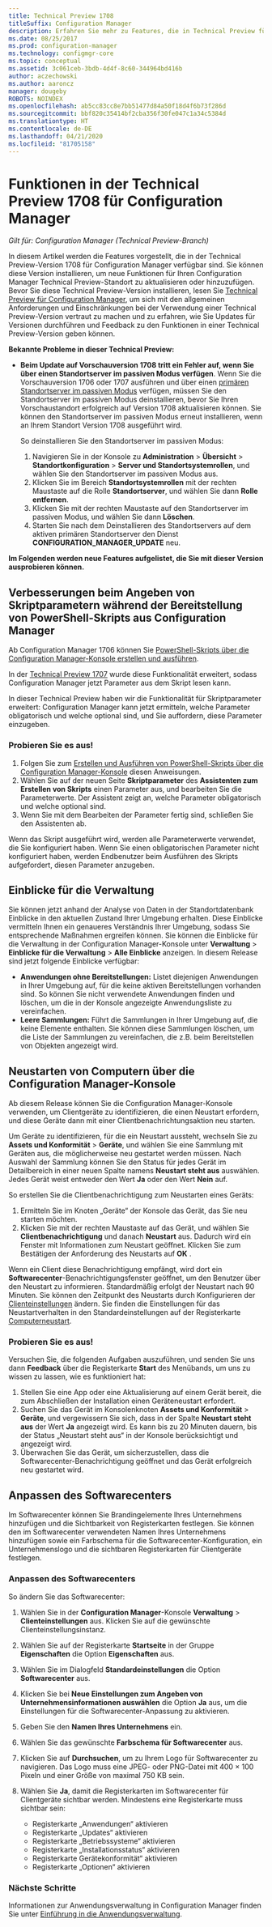 ```yaml
---
title: Technical Preview 1708
titleSuffix: Configuration Manager
description: Erfahren Sie mehr zu Features, die in Technical Preview für Configuration Manager-Version 1708 zur Verfügung stehen.
ms.date: 08/25/2017
ms.prod: configuration-manager
ms.technology: configmgr-core
ms.topic: conceptual
ms.assetid: 3c061ceb-3bdb-4d4f-8c60-344964bd416b
author: aczechowski
ms.author: aaroncz
manager: dougeby
ROBOTS: NOINDEX
ms.openlocfilehash: ab5cc83cc8e7bb51477d84a50f18d4f6b73f286d
ms.sourcegitcommit: bbf820c35414bf2cba356f30fe047c1a34c5384d
ms.translationtype: HT
ms.contentlocale: de-DE
ms.lasthandoff: 04/21/2020
ms.locfileid: "81705158"
---
```

# <a name="capabilities-in-technical-preview-1708-for-configuration-manager"></a>Funktionen in der Technical Preview 1708 für Configuration Manager

*Gilt für: Configuration Manager (Technical Preview-Branch)*

In diesem Artikel werden die Features vorgestellt, die in der Technical Preview-Version 1708 für Configuration Manager verfügbar sind. Sie können diese Version installieren, um neue Funktionen für Ihren Configuration Manager Technical Preview-Standort zu aktualisieren oder hinzuzufügen. Bevor Sie diese Technical Preview-Version installieren, lesen Sie [Technical Preview für Configuration Manager](../../core/get-started/technical-preview.md), um sich mit den allgemeinen Anforderungen und Einschränkungen bei der Verwendung einer Technical Preview-Version vertraut zu machen und zu erfahren, wie Sie Updates für Versionen durchführen und Feedback zu den Funktionen in einer Technical Preview-Version geben können.     


<!--  Known Issues Template   
**Known Issues in this Technical Preview:**
-   **Issue Name**. Details
    Workaround details.
-->
**Bekannte Probleme in dieser Technical Preview:**
- **Beim Update auf Vorschauversion 1708 tritt ein Fehler auf, wenn Sie über einen Standortserver im passiven Modus verfügen**. Wenn Sie die Vorschauversion 1706 oder 1707 ausführen und über einen [primären Standortserver im passiven Modus](capabilities-in-technical-preview-1706.md#site-server-role-high-availability) verfügen, müssen Sie den Standortserver im passiven Modus deinstallieren, bevor Sie Ihren Vorschaustandort erfolgreich auf Version 1708 aktualisieren können. Sie können den Standortserver im passiven Modus erneut installieren, wenn an Ihrem Standort Version 1708 ausgeführt wird.

  So deinstallieren Sie den Standortserver im passiven Modus:
  1. Navigieren Sie in der Konsole zu **Administration** > **Übersicht** > **Standortkonfiguration** > **Server und Standortsystemrollen**, und wählen Sie den Standortserver im passiven Modus aus.
  2. Klicken Sie im Bereich **Standortsystemrollen** mit der rechten Maustaste auf die Rolle **Standortserver**, und wählen Sie dann **Rolle entfernen**.
  3. Klicken Sie mit der rechten Maustaste auf den Standortserver im passiven Modus, und wählen Sie dann **Löschen**.
  4. Starten Sie nach dem Deinstallieren des Standortservers auf dem aktiven primären Standortserver den Dienst **CONFIGURATION_MANAGER_UPDATE** neu.




**Im Folgenden werden neue Features aufgelistet, die Sie mit dieser Version ausprobieren können.**  

<!--  Rough Section Template
##  FEATURE

### Procedure 1
### Try it out!  
 Try to complete the following tasks and then send us **Feedback** from the **Home** tab of the Ribbon to let us know how it worked:
 -  Task 1
 -  Task 2              
-->

## <a name="improvements-for-specifying-script-parameters-when-you-deploy-powershell-scripts-from-configuration-manager"></a>Verbesserungen beim Angeben von Skriptparametern während der Bereitstellung von PowerShell-Skripts aus Configuration Manager
<!-- 1236459 -->

Ab Configuration Manager 1706 können Sie [PowerShell-Skripts über die Configuration Manager-Konsole erstellen und ausführen](../../apps/deploy-use/create-deploy-scripts.md).

In der [Technical Preview 1707](capabilities-in-technical-preview-1707.md#add-parameters-when-you-deploy-powershell-scripts-from-configuration-manager) wurde diese Funktionalität erweitert, sodass Configuration Manager jetzt Parameter aus dem Skript lesen kann.

In dieser Technical Preview haben wir die Funktionalität für Skriptparameter erweitert: Configuration Manager kann jetzt ermitteln, welche Parameter obligatorisch und welche optional sind, und Sie auffordern, diese Parameter einzugeben.

### <a name="try-it-out"></a>Probieren Sie es aus!

1. Folgen Sie zum [Erstellen und Ausführen von PowerShell-Skripts über die Configuration Manager-Konsole](../../apps/deploy-use/create-deploy-scripts.md) diesen Anweisungen.
2. Wählen Sie auf der neuen Seite **Skriptparameter** des **Assistenten zum Erstellen von Skripts** einen Parameter aus, und bearbeiten Sie die Parameterwerte.
Der Assistent zeigt an, welche Parameter obligatorisch und welche optional sind.
4. Wenn Sie mit dem Bearbeiten der Parameter fertig sind, schließen Sie den Assistenten ab.

Wenn das Skript ausgeführt wird, werden alle Parameterwerte verwendet, die Sie konfiguriert haben. Wenn Sie einen obligatorischen Parameter nicht konfiguriert haben, werden Endbenutzer beim Ausführen des Skripts aufgefordert, diesen Parameter anzugeben.

## <a name="management-insights"></a>Einblicke für die Verwaltung
<!-- 1353967 -->
Sie können jetzt anhand der Analyse von Daten in der Standortdatenbank Einblicke in den aktuellen Zustand Ihrer Umgebung erhalten. Diese Einblicke vermitteln Ihnen ein genaueres Verständnis Ihrer Umgebung, sodass Sie entsprechende Maßnahmen ergreifen können. Sie können die Einblicke für die Verwaltung in der Configuration Manager-Konsole unter **Verwaltung** > **Einblicke für die Verwaltung** > **Alle Einblicke** anzeigen. In diesem Release sind jetzt folgende Einblicke verfügbar:

- **Anwendungen ohne Bereitstellungen:** Listet diejenigen Anwendungen in Ihrer Umgebung auf, für die keine aktiven Bereitstellungen vorhanden sind. So können Sie nicht verwendete Anwendungen finden und löschen, um die in der Konsole angezeigte Anwendungsliste zu vereinfachen.
- **Leere Sammlungen:** Führt die Sammlungen in Ihrer Umgebung auf, die keine Elemente enthalten. Sie können diese Sammlungen löschen, um die Liste der Sammlungen zu vereinfachen, die z.B. beim Bereitstellen von Objekten angezeigt wird.


## <a name="restart-computers-from-the-configuration-manager-console"></a>Neustarten von Computern über die Configuration Manager-Konsole   
<!-- 1356283 -->
Ab diesem Release können Sie die Configuration Manager-Konsole verwenden, um Clientgeräte zu identifizieren, die einen Neustart erfordern, und diese Geräte dann mit einer Clientbenachrichtungsaktion neu starten.

Um Geräte zu identifizieren, für die ein Neustart aussteht, wechseln Sie zu **Assets und Konformität** > **Geräte**, und wählen Sie eine Sammlung mit Geräten aus, die möglicherweise neu gestartet werden müssen. Nach Auswahl der Sammlung können Sie den Status für jedes Gerät im Detailbereich in einer neuen Spalte namens **Neustart steht aus** auswählen. Jedes Gerät weist entweder den Wert **Ja** oder den Wert **Nein** auf.

So erstellen Sie die Clientbenachrichtigung zum Neustarten eines Geräts:
1. Ermitteln Sie im Knoten „Geräte“ der Konsole das Gerät, das Sie neu starten möchten.
2. Klicken Sie mit der rechten Maustaste auf das Gerät, und wählen Sie **Clientbenachrichtigung** und danach **Neustart** aus. Dadurch wird ein Fenster mit Informationen zum Neustart geöffnet. Klicken Sie zum Bestätigen der Anforderung des Neustarts auf **OK** .

Wenn ein Client diese Benachrichtigung empfängt, wird dort ein **Softwarecenter**-Benachrichtigungsfenster geöffnet, um den Benutzer über den Neustart zu informieren. Standardmäßig erfolgt der Neustart nach 90 Minuten. Sie können den Zeitpunkt des Neustarts durch Konfigurieren der [Clienteinstellungen](../clients/deploy/configure-client-settings.md) ändern. Sie finden die Einstellungen für das Neustartverhalten in den Standardeinstellungen auf der Registerkarte [Computerneustart](../clients/deploy/about-client-settings.md#computer-restart).


### <a name="try-it-out"></a>Probieren Sie es aus!
Versuchen Sie, die folgenden Aufgaben auszuführen, und senden Sie uns dann **Feedback** über die Registerkarte **Start** des Menübands, um uns zu wissen zu lassen, wie es funktioniert hat:
1. Stellen Sie eine App oder eine Aktualisierung auf einem Gerät bereit, die zum Abschließen der Installation einen Geräteneustart erfordert.
2. Suchen Sie das Gerät im Konsolenknoten **Assets und Konformität** > **Geräte**, und vergewissern Sie sich, dass in der Spalte **Neustart steht aus** der Wert **Ja** angezeigt wird. Es kann bis zu 20 Minuten dauern, bis der Status „Neustart steht aus“ in der Konsole berücksichtigt und angezeigt wird.
3. Überwachen Sie das Gerät, um sicherzustellen, dass die Softwarecenter-Benachrichtigung geöffnet und das Gerät erfolgreich neu gestartet wird.


## <a name="software-center-customization"></a>Anpassen des Softwarecenters
<!-- 1351224 -->
Im Softwarecenter können Sie Brandingelemente Ihres Unternehmens hinzufügen und die Sichtbarkeit von Registerkarten festlegen. Sie können den im Softwarecenter verwendeten Namen Ihres Unternehmens hinzufügen sowie ein Farbschema für die Softwarecenter-Konfiguration, ein Unternehmenslogo und die sichtbaren Registerkarten für Clientgeräte festlegen.

### <a name="customize-software-center"></a>Anpassen des Softwarecenters

So ändern Sie das Softwarecenter:

1. Wählen Sie in der **Configuration Manager**-Konsole **Verwaltung** > **Clienteinstellungen** aus. Klicken Sie auf die gewünschte Clienteinstellungsinstanz.
2. Wählen Sie auf der Registerkarte **Startseite** in der Gruppe **Eigenschaften** die Option **Eigenschaften** aus.
3. Wählen Sie im Dialogfeld **Standardeinstellungen** die Option **Softwarecenter** aus.
4. Klicken Sie bei **Neue Einstellungen zum Angeben von Unternehmensinformationen auswählen** die Option **Ja** aus, um die Einstellungen für die Softwarecenter-Anpassung zu aktivieren.
5. Geben Sie den **Namen Ihres Unternehmens** ein.
6. Wählen Sie das gewünschte **Farbschema für Softwarecenter** aus.
7. Klicken Sie auf **Durchsuchen**, um zu Ihrem Logo für Softwarecenter zu navigieren. Das Logo muss eine JPEG- oder PNG-Datei mit 400 × 100 Pixeln und einer Größe von maximal 750 KB sein.
8. Wählen Sie **Ja**, damit die Registerkarten im Softwarecenter für Clientgeräte sichtbar werden. Mindestens eine Registerkarte muss sichtbar sein:

    -  Registerkarte „Anwendungen“ aktivieren
    -  Registerkarte „Updates“ aktivieren
    -  Registerkarte „Betriebssysteme“ aktivieren
    -  Registerkarte „Installationsstatus“ aktivieren
    -  Registerkarte Gerätekonformität“ aktivieren
    -  Registerkarte „Optionen“ aktivieren

### <a name="next-steps"></a>Nächste Schritte

Informationen zur Anwendungsverwaltung in Configuration Manager finden Sie unter [Einführung in die Anwendungsverwaltung](../../apps/understand/introduction-to-application-management.md).
